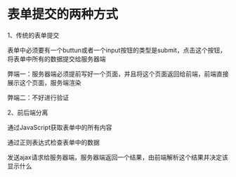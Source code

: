 # 表单提交的两种方式

1、传统的表单提交

表单中必须要有一个buttun或者一个input按钮的类型是submit，点击这个按钮，将表单中所有的数据提交给服务器端

弊端一：服务器端必须提前写好一个页面，并且将这个页面返回给前端，前端直接展示这个页面，服务端渲染

弊端二：不好进行验证

2、前后端分离

通过JavaScript获取表单中的所有内容

通过正则表达式检查表单中的数据

发送ajax请求给服务器端，服务器端返回一个结果，由前端解析这个结果并决定该显示什么

